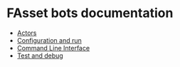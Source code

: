 # FAsset bots documentation

* [Actors](./actors.md)
* [Configuration and run](./config.md)
* [Command Line Interface](./cli.md)
* [Test and debug](./testDebug.md)
